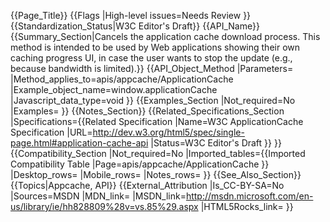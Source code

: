 {{Page_Title}}
{{Flags
|High-level issues=Needs Review
}}
{{Standardization_Status|W3C Editor's Draft}}
{{API_Name}}
{{Summary_Section|Cancels the application cache download process. This method is intended to be used by Web applications showing their own caching progress UI, in case the user wants to stop the update (e.g., because bandwidth is limited).}}
{{API_Object_Method
|Parameters=
|Method_applies_to=apis/appcache/ApplicationCache
|Example_object_name=window.applicationCache
|Javascript_data_type=void
}}
{{Examples_Section
|Not_required=No
|Examples=
}}
{{Notes_Section}}
{{Related_Specifications_Section
|Specifications={{Related Specification
|Name=W3C ApplicationCache Specification
|URL=http://dev.w3.org/html5/spec/single-page.html#application-cache-api
|Status=W3C Editor's Draft
}}
}}
{{Compatibility_Section
|Not_required=No
|Imported_tables={{Imported Compatibility Table
|Page=apis/appcache/ApplicationCache
}}
|Desktop_rows=
|Mobile_rows=
|Notes_rows=
}}
{{See_Also_Section}}
{{Topics|Appcache, API}}
{{External_Attribution
|Is_CC-BY-SA=No
|Sources=MSDN
|MDN_link=
|MSDN_link=http://msdn.microsoft.com/en-us/library/ie/hh828809%28v=vs.85%29.aspx
|HTML5Rocks_link=
}}